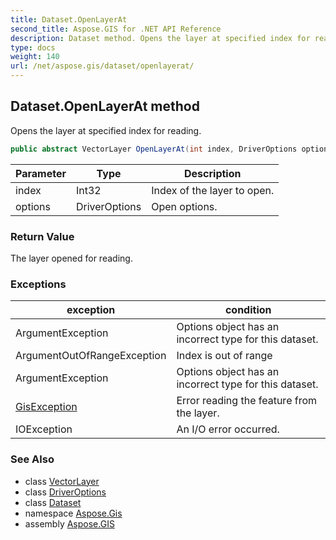 ```yaml
---
title: Dataset.OpenLayerAt
second_title: Aspose.GIS for .NET API Reference
description: Dataset method. Opens the layer at specified index for reading
type: docs
weight: 140
url: /net/aspose.gis/dataset/openlayerat/
---
```

## Dataset.OpenLayerAt method

Opens the layer at specified index for reading.

```csharp
public abstract VectorLayer OpenLayerAt(int index, DriverOptions options = null)
```

| Parameter | Type | Description |
| --- | --- | --- |
| index | Int32 | Index of the layer to open. |
| options | DriverOptions | Open options. |

### Return Value

The layer opened for reading.

### Exceptions

| exception | condition |
| --- | --- |
| ArgumentException | Options object has an incorrect type for this dataset. |
| ArgumentOutOfRangeException | Index is out of range |
| ArgumentException | Options object has an incorrect type for this dataset. |
| [GisException](../../gisexception/) | Error reading the feature from the layer. |
| IOException | An I/O error occurred. |

### See Also

* class [VectorLayer](../../vectorlayer/)
* class [DriverOptions](../../driveroptions/)
* class [Dataset](../)
* namespace [Aspose.Gis](../../dataset/)
* assembly [Aspose.GIS](../../../)



